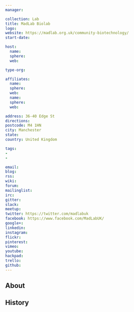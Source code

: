 ```yaml
---
manager:

collection: Lab
title: MadLab Biolab
logo:
website: https://madlab.org.uk/community-biotechnology/
start-date:

host:
  name:
  sphere:
  web:

type-org:

affiliates:
  name:
  sphere:
  web:
  name:
  sphere:
  web:

address: 36-40 Edge St
directions:
postcode: M4 1HN
city: Manchester
state:
country: United Kingdom

tags:
-
-

email:
blog:
rss:
wiki:
forum:
mailinglist:
irc:
gitter:
slack:
meetup:
twitter: https://twitter.com/madlabuk
facebook: https://www.facebook.com/MadLabUK/
google+:
linkedin:
instagram:
flickr:
pinterest:
vimeo:
youtube:
hackpad:
trello:
github:
---
```


## About

## History
